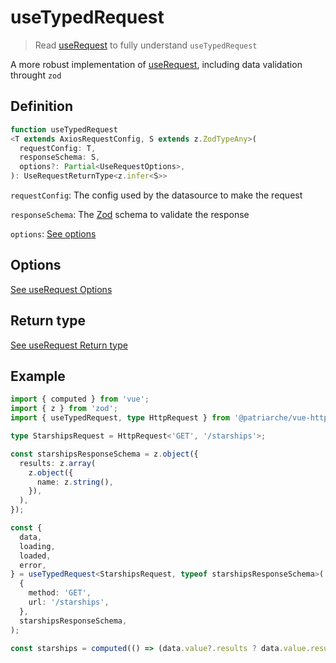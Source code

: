# useTypedRequest

> Read [useRequest](https://gitlab.com/patriarche/vuejs-3/vue-3-http/-/tree/main/docs/useRequest.md) to fully understand `useTypedRequest`

A more robust implementation of [useRequest](https://gitlab.com/patriarche/vuejs-3/vue-3-http/-/tree/main/docs/useRequest.md), including data validation throught `zod`

## Definition
```typescript
function useTypedRequest
<T extends AxiosRequestConfig, S extends z.ZodTypeAny>(
  requestConfig: T,
  responseSchema: S,
  options?: Partial<UseRequestOptions>,
): UseRequestReturnType<z.infer<S>>
```
`requestConfig`: 
The config used by the datasource to make the request

`responseSchema`: The [Zod](https://www.npmjs.com/package/zod) schema to validate the response

`options`: [See options](#Options)

## Options

[See useRequest Options](https://gitlab.com/patriarche/vuejs-3/vue-3-http/-/tree/main/docs/useRequest.md#options)

## Return type

[See useRequest Return type](https://gitlab.com/patriarche/vuejs-3/vue-3-http/-/tree/main/docs/useRequest.md#returntype)

## Example
```typescript
import { computed } from 'vue';
import { z } from 'zod';
import { useTypedRequest, type HttpRequest } from '@patriarche/vue-http';

type StarshipsRequest = HttpRequest<'GET', '/starships'>;

const starshipsResponseSchema = z.object({
  results: z.array(
    z.object({
      name: z.string(),
    }),
  ),
});

const {
  data,
  loading,
  loaded,
  error,
} = useTypedRequest<StarshipsRequest, typeof starshipsResponseSchema>(
  {
    method: 'GET',
    url: '/starships',
  },
  starshipsResponseSchema,
);

const starships = computed(() => (data.value?.results ? data.value.results : []));
```